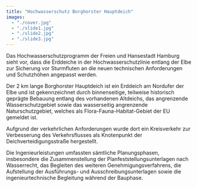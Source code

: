 ```yaml
---
title: "Hochwasserschutz Borghorster Hauptdeich"
images:
  - "./cover.jpg"
  - "./slide1.jpg"
  - "./slide2.jpg"
  - "./slide3.jpg"
---
```


Das Hochwasserschutzprogramm der Freien und Hansestadt Hamburg sieht vor,
dass die Erddeiche in der Hochwasserschutzlinie entlang der Elbe zur
Sicherung vor Sturmfluten an die neuen technischen Anforderungen und
Schutzhöhen angepasst werden.

Der 2 km lange Borghorster Hauptdeich
ist ein Erddeich am Nordufer der Elbe und ist gekennzeichnet durch
binnenseitige, teilweise historisch geprägte Bebauung entlang des
vorhandenen Altdeichs, das angrenzende Wasserschutzgebiet sowie das
wasserseitig angrenzende Naturschutzgebiet, welches als
Flora-Fauna-Habitat-Gebiet der EU gemeldet ist.

Aufgrund der verkehrlichen Anforderungen wurde dort ein Kreisverkehr zur Verbesserung
des Verkehrsflusses als Knotenpunkt der Deichverteidigungsstraße
hergestellt.

Die Ingenieurleistungen umfassten sämtliche
Planungsphasen, insbesondere die Zusammenstellung der
Planfeststellungsunterlagen nach Wasserrecht, das Begleiten des weiteren
Genehmigungsverfahrens, die Aufstellung der Ausführungs- und
Ausschreibungsunterlagen sowie die ingenieurtechnische Begleitung
während der Bauphase.
